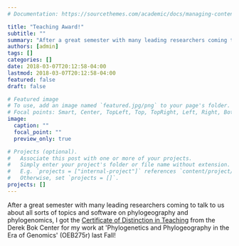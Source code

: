 ```yaml
---
# Documentation: https://sourcethemes.com/academic/docs/managing-content/

title: "Teaching Award!"
subtitle: ""
summary: "After a great semester with many leading researchers coming to talk to us about all sorts of topics and software on phylogeography and phylogenomics, I got the [Certificate of Distinction in Teaching](https://bokcenter.harvard.edu/teaching-awards) from the Derek Bok Center for my work at 'Phylogenetics and Phylogeography in the Era of Genomics' (OEB275r) last Fall!"
authors: [admin]
tags: []
categories: []
date: 2018-03-07T20:12:58-04:00
lastmod: 2018-03-07T20:12:58-04:00
featured: false
draft: false

# Featured image
# To use, add an image named `featured.jpg/png` to your page's folder.
# Focal points: Smart, Center, TopLeft, Top, TopRight, Left, Right, BottomLeft, Bottom, BottomRight.
image:
  caption: ""
  focal_point: ""
  preview_only: true

# Projects (optional).
#   Associate this post with one or more of your projects.
#   Simply enter your project's folder or file name without extension.
#   E.g. `projects = ["internal-project"]` references `content/project/deep-learning/index.md`.
#   Otherwise, set `projects = []`.
projects: []
---
```


After a great semester with many leading researchers coming to talk to us about all sorts of topics and software on phylogeography and phylogenomics, I got the [Certificate of Distinction in Teaching](https://bokcenter.harvard.edu/teaching-awards) from the Derek Bok Center for my work at 'Phylogenetics and Phylogeography in the Era of Genomics' (OEB275r) last Fall!
